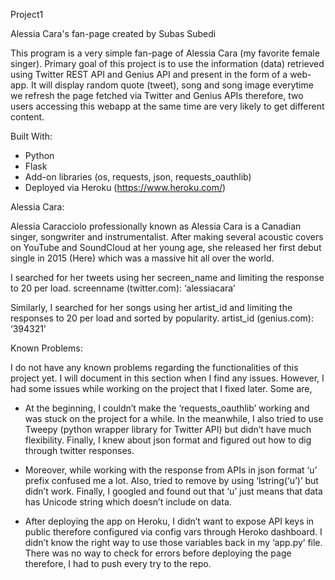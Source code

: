 Project1

Alessia Cara's fan-page created by Subas Subedi

This program is a very simple fan-page of Alessia Cara (my favorite female singer). Primary goal of this project is to use the information (data) retrieved using Twitter REST API and Genius API and present in the form of a web-app. It will display random quote (tweet), song and song image everytime we refresh the page fetched via Twitter and Genius APIs therefore, two users accessing this webapp at the same time are very likely to get different content.


Built With:
-	Python
-	Flask
-	Add-on libraries (os, requests, json, requests_oauthlib)
-	Deployed via Heroku (https://www.heroku.com/)


Alessia Cara:

Alessia Caracciolo professionally known as Alessia Cara is a Canadian singer, songwriter and instrumentalist. After making several acoustic covers on YouTube and SoundCloud at her young age, she released her first debut single in 2015 (Here) which was a massive hit all over the world.

I searched for her tweets using her secreen_name and limiting the response to 20 per load.
screenname (twitter.com): ‘alessiacara’

Similarly, I searched for her songs using her artist_id and limiting the responses to 20 per load and sorted by popularity.
artist_id (genius.com): ‘394321’


Known Problems:

I do not have any known problems regarding the functionalities of this project yet. I will document in this section when I find any issues.
However, I had some issues while working on the project that I fixed later. Some are,

-	At the beginning, I couldn’t make the ‘requests_oauthlib’ working and was stuck on the project for a while. In the meanwhile, I also    tried to use Tweepy (python wrapper library for Twitter API) but didn’t have much flexibility. Finally, I knew about json format and    figured out how to dig through twitter responses.

-	Moreover, while working with the response from APIs in json format ‘u’ prefix confused me a lot. Also, tried to remove by using         ‘lstring(‘u’)’ but didn’t work. Finally, I googled and found out that ‘u’ just means that data has Unicode string which doesn’t         include on data.

-	After deploying the app on Heroku, I didn’t want to expose API keys in public therefore configured via config vars through Heroko       dashboard. I didn’t know the right way to use those variables back in my ‘app.py’ file. There was no way to check for errors before     deploying the page therefore, I had to push every try to the repo.
